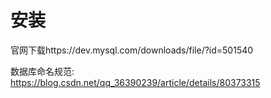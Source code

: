 # 安装
官网下载https://dev.mysql.com/downloads/file/?id=501540

数据库命名规范: https://blog.csdn.net/qq_36390239/article/details/80373315
